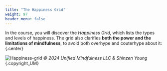 ```yaml
---
title: "The Happiness Grid"
weight: 97
header_menu: false
---
```


In the course, you will discover the _Happiness Grid_, which lists the types and levels of happiness. The grid also clarifies **both the power and the limitations of mindfulness**, to avoid both overhype and couterhype about it:
{.center}

[//]: # (What’s the Goal of the Introduction to Unified Mindfulness 8-week training?	)
[//]: # ({.center})

[//]: # (_Empower you with a personal toolkit to navigate challenges. Help you deepen your fulfillment, from life’s smallest moments to its greatest moments._)
[//]: # ({.center})


![Happiness-grid](/images/happiness-grid.jpg)
_&copy; 2024 Unified Mindfulness LLC & Shinzen Young_
{.copyright_UM}
